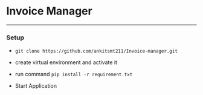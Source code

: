# Invoice Manager

---
### Setup

* `git clone https://github.com/ankitsmt211/Invoice-manager.git`

* create virtual environment and activate it
* run command `pip install -r requirement.txt`
* Start Application